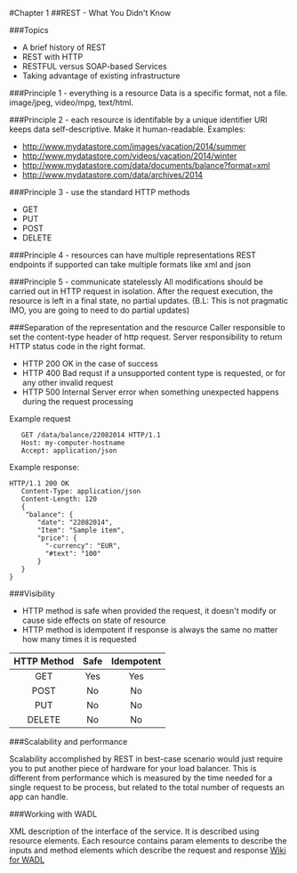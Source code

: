 #Chapter 1
##REST - What You Didn't Know

###Topics
* A brief history of REST
* REST with HTTP
* RESTFUL versus SOAP-based Services
* Taking advantage of existing infrastructure

###Principle 1 - everything is a resource
Data is a specific format, not a file. image/jpeg, video/mpg, text/html. 

###Principle 2 - each resource is identifable by a unique identifier
URI keeps data self-descriptive. Make it human-readable. Examples:

* http://www.mydatastore.com/images/vacation/2014/summer
* http://www.mydatastore.com/videos/vacation/2014/winter
* http://www.mydatastore.com/data/documents/balance?format=xml 
*  http://www.mydatastore.com/data/archives/2014

###Principle 3 - use the standard HTTP methods
* GET
* PUT
* POST
* DELETE

###Principle 4 - resources can have multiple representations
REST endpoints if supported can take multiple formats like xml and json

###Principle 5 - communicate statelessly
All modifications should be carried out in HTTP request in isolation. After the request execution, the resource is left in a final state, no partial updates. (B.L: This is not pragmatic IMO, you are going to need to do partial updates)

###Separation of the representation and the resource
Caller responsible to set the content-type header of http request. Server responsibility to return HTTP status code in the right format.

* HTTP 200 OK in the case of success
* HTTP 400 Bad requst if a unsupported content type is requested, or for any other invalid request
* HTTP 500 Internal Server error when something unexpected happens during the request processing

Example request
```
   GET /data/balance/22082014 HTTP/1.1
   Host: my-computer-hostname
   Accept: application/json
```

Example response:
```
HTTP/1.1 200 OK
   Content-Type: application/json
   Content-Length: 120
   {
    "balance": {
       "date": "22082014",
       "Item": "Sample item",
       "price": {
         "-currency": "EUR",
         "#text": "100"
       }
   } 
}
```

###Visibility

* HTTP method is safe when provided the request, it doesn't modify or cause side effects on state of resource
* HTTP method is idempotent if response is always the same no matter how many times it is requested

HTTP Method  | Safe | Idempotent |
:-----------:|:----:|:----------:|
GET 	     | Yes  | Yes        |
POST         | No   | No         |
PUT          | No   | No         |
DELETE       | No   | No         |

###Scalability and performance

Scalability accomplished by REST in best-case scenario would just require you to put another piece of hardware for your load balancer. This is different from performance which is measured by the time needed for a single request to be process, but related to the total number of requests an app can handle.

###Working with WADL

XML description of the interface of the service. It is described using resource elements. Each resource contains param elements to describe the inputs and method elements which describe the request and response
[Wiki for WADL](https://en.wikipedia.org/wiki/Web_Application_Description_Language)


